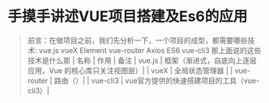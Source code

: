 <!--
 * @Author: 皇甫国贝
 * @Date: 2019-09-27 10:39:14
 * @LastEditors: 皇甫国贝
 * @LastEditTime: 2019-09-27 11:49:05
 * @Description: 
 -->
# 手摸手讲述VUE项目搭建及Es6的应用

> 前言：在做项目之前，我们先分析一下，一个项目的成型，都需要哪些技术:
vue.js  vueX Element vue-router Axios ES6 vue-cli3
那上面说的这些技术是什么那
| 名称 | 作用 | 备注
| vue.js | 框架（渐进式，自底向上逐层应用，Vue 的核心库只关注视图层）|
| vueX | 全局状态管理器 |
| vue-router | 路由（）|
| vue-cli3 | vue官方提供的快速搭建项目的工具（vue-cli3）|
